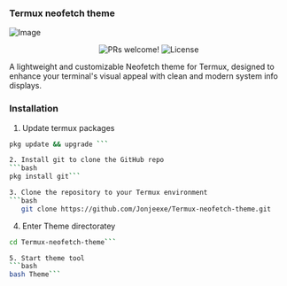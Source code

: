 ### Termux neofetch theme

![Image](https://github.com/user-attachments/assets/de92fb33-bec7-4351-bf35-0d1a24e243a0)

<p align="center">
  <img src="https://img.shields.io/badge/PRs-welcome-%235FCC6F.svg" alt="PRs welcome!" />

  <img alt="License" src="https://img.shields.io/badge/license-MIT-%235FCC6F">
</p>

<p>A lightweight and customizable Neofetch theme for Termux, designed to enhance your terminal's visual appeal with clean and modern system info displays.
</p>

### Installation

1. Update termux packages 
```bash
pkg update && upgrade ```

2. Install git to clone the GitHub repo
```bash
pkg install git```

3. Clone the repository to your Termux environment 
```bash
   git clone https://github.com/Jonjeexe/Termux-neofetch-theme.git
```
4. Enter Theme directoratey 
```bash
cd Termux-neofetch-theme```

5. Start theme tool
```bash
bash Theme```
